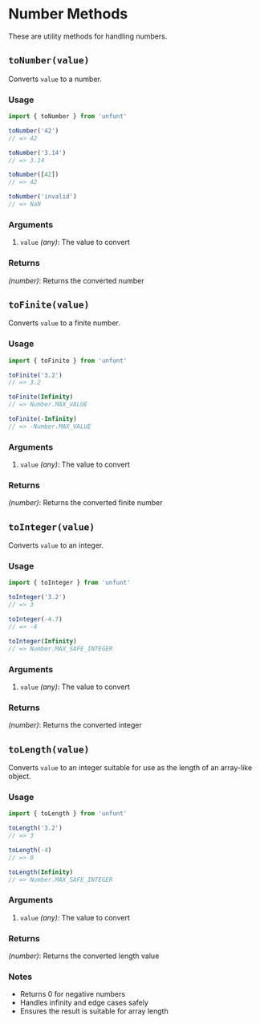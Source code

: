# Number Methods

These are utility methods for handling numbers.

## `toNumber(value)`

Converts `value` to a number.

### Usage

```ts
import { toNumber } from 'unfunt'

toNumber('42')
// => 42

toNumber('3.14')
// => 3.14

toNumber([42])
// => 42

toNumber('invalid')
// => NaN
```

### Arguments

1. `value` *(any)*: The value to convert

### Returns

*(number)*: Returns the converted number

## `toFinite(value)`

Converts `value` to a finite number.

### Usage

```ts
import { toFinite } from 'unfunt'

toFinite('3.2')
// => 3.2

toFinite(Infinity)
// => Number.MAX_VALUE

toFinite(-Infinity)
// => -Number.MAX_VALUE
```

### Arguments

1. `value` *(any)*: The value to convert

### Returns

*(number)*: Returns the converted finite number

## `toInteger(value)`

Converts `value` to an integer.

### Usage

```ts
import { toInteger } from 'unfunt'

toInteger('3.2')
// => 3

toInteger(-4.7)
// => -4

toInteger(Infinity)
// => Number.MAX_SAFE_INTEGER
```

### Arguments

1. `value` *(any)*: The value to convert

### Returns

*(number)*: Returns the converted integer

## `toLength(value)`

Converts `value` to an integer suitable for use as the length of an array-like object.

### Usage

```ts
import { toLength } from 'unfunt'

toLength('3.2')
// => 3

toLength(-4)
// => 0

toLength(Infinity)
// => Number.MAX_SAFE_INTEGER
```

### Arguments

1. `value` *(any)*: The value to convert

### Returns

*(number)*: Returns the converted length value

### Notes

- Returns 0 for negative numbers
- Handles infinity and edge cases safely
- Ensures the result is suitable for array length